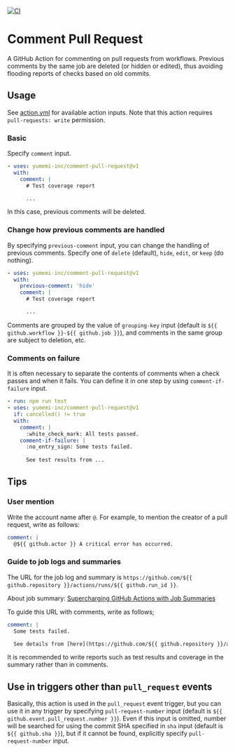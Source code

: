 [![CI](https://github.com/yumemi-inc/comment-pull-request/actions/workflows/ci.yml/badge.svg)](https://github.com/yumemi-inc/comment-pull-request/actions/workflows/ci.yml)

# Comment Pull Request

A GitHub Action for commenting on pull requests from workflows.
Previous comments by the same job are deleted (or hidden or edited), thus avoiding flooding reports of checks based on old commits.

## Usage

See [action.yml](action.yml) for available action inputs.
Note that this action requires `pull-requests: write` permission.

### Basic

Specify `comment` input.

```yaml
- uses: yumemi-inc/comment-pull-request@v1
  with:
    comment: |
      # Test coverage report

      ...
```

In this case, previous comments will be deleted.

### Change how previous comments are handled

By specifying `previous-comment` input, you can change the handling of previous comments.
Specify one of `delete` (default), `hide`, `edit`, or `keep` (do nothing).

```yaml
- uses: yumemi-inc/comment-pull-request@v1
  with:
    previous-comment: 'hide'
    comment: |
      # Test coverage report

      ...
```

Comments are grouped by the value of `grouping-key` input (default is `${{ github.workflow }}-${{ github.job }}`), and comments in the same group are subject to deletion, etc.

### Comments on failure

It is often necessary to separate the contents of comments when a check passes and when it fails. You can define it in one step by using `comment-if-failure` input.

```yaml
- run: npm run test
- uses: yumemi-inc/comment-pull-request@v1
  if: cancelled() != true
  with:
    comment: |
      :white_check_mark: All tests passed.
    comment-if-failure: |
      :no_entry_sign: Some tests failed.
      
      See test results from ...
```

## Tips

### User mention

Write the account name after `@`.
For example, to mention the creator of a pull request, write as follows:

```yaml
comment: |
  @${{ github.actor }} A critical error has occurred.
```

### Guide to job logs and summaries

The URL for the job log and summary is `https://github.com/${{ github.repository }}/actions/runs/${{ github.run_id }}`.

About job summary: [Supercharging GitHub Actions with Job Summaries](https://github.blog/2022-05-09-supercharging-github-actions-with-job-summaries/)

To guide this URL with comments, write as follows;

```yaml
comment: |
  Some tests failed.

  See details from [here](https://github.com/${{ github.repository }}/actions/runs/${{ github.run_id }}).
```

It is recommended to write reports such as test results and coverage in the summary rather than in comments.

## Use in triggers other than `pull_request` events

Basically, this action is used in the `pull_request` event trigger, but you can use it in any trigger by specifying `pull-request-number` input (default is `${{ github.event.pull_request.number }}`).
Even if this input is omitted, number will be searched for using the commit SHA specified in `sha` input (default is `${{ github.sha }}`), but if it cannot be found, explicitly specify `pull-request-number` input.
